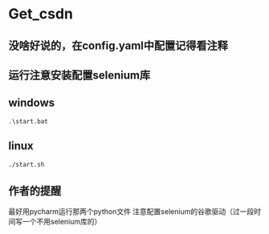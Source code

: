 # Get_csdn
没啥好说的，在config.yaml中配置记得看注释
---
运行注意安装配置selenium库
---
## windows
```
.\start.bat
```
## linux
```
./start.sh
```
## 作者的提醒
最好用pycharm运行那两个python文件
注意配置selenium的谷歌驱动（过一段时间写一个不用selenium库的）


